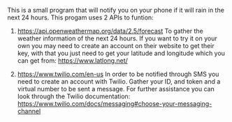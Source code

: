 This is a small program that will notify you on your phone if it will rain in the next 24 hours.
This progam uses 2 APIs to funtion:
1. https://api.openweathermap.org/data/2.5/forecast
   To gather the weather information of the next 24 hours.
   If you want to try it on your own you may need to create an account on their website to get their key, with that you just need to get your latitude and longitude which you can get from: https://www.latlong.net/

2. https://www.twilio.com/en-us
   In order to be notified through SMS you need to create an account with Twilio. Gather your ID, and token and a virtual number to be sent a message. For further assistance you can look through the Twilio documentation: https://www.twilio.com/docs/messaging#choose-your-messaging-channel
